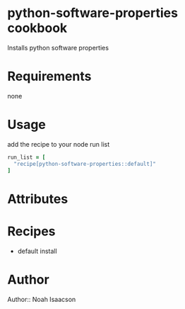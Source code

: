 # python-software-properties cookbook

Installs python software properties

# Requirements

none

# Usage

add the recipe to your node run list

```ruby
run_list = [
  "recipe[python-software-properties::default]"
]
```

# Attributes

# Recipes

* default install

# Author

Author:: Noah Isaacson
